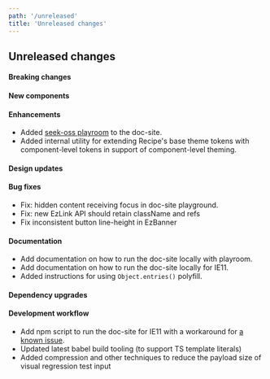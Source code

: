 ```yaml
---
path: '/unreleased'
title: 'Unreleased changes'
---
```


## Unreleased changes

#### Breaking changes

#### New components

#### Enhancements

- Added [seek-oss playroom](https://github.com/seek-oss/playroom) to the doc-site.
- Added internal utility for extending Recipe's base theme tokens with component-level tokens in support of component-level theming.

#### Design updates

#### Bug fixes

- Fix: hidden content receiving focus in doc-site playground.
- Fix: new EzLink API should retain className and refs
- Fix inconsistent button line-height in EzBanner

#### Documentation

- Add documentation on how to run the doc-site locally with playroom.
- Add documentation on how to run the doc-site locally for IE11.
- Added instructions for using `Object.entries()` polyfill.

#### Dependency upgrades

#### Development workflow

- Add npm script to run the doc-site for IE11 with a workaround for [a known issue](https://github.com/gatsbyjs/gatsby/issues/14502).
- Updated latest babel build tooling (to support TS template literals)
- Added compression and other techniques to reduce the payload size of visual regression test input
